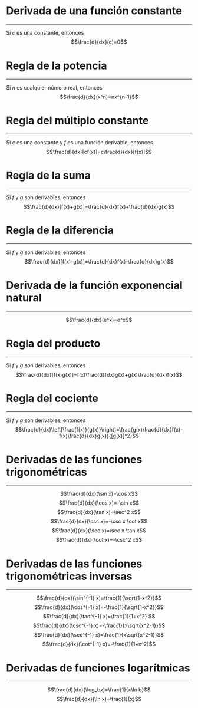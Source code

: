 # Derivada de una función constante
---
Si $c$ es una constante, entonces
$$\frac{d}{dx}(c)=0$$

# Regla de la potencia
---
Si $n$ es cualquier número real, entonces
$$\frac{d}{dx}(x^n)=nx^{n-1}$$

# Regla del múltiplo constante
---
Si $c$ es una constante y $f$ es una función derivable, entonces
$$\frac{d}{dx}[cf(x)]=c\frac{d}{dx}[f(x)]$$

# Regla de la suma
---
Si $f$ y $g$ son derivables, entonces
$$\frac{d}{dx}[f(x)+g(x)]=\frac{d}{dx}f(x)+\frac{d}{dx}g(x)$$

# Regla de la diferencia
---
Si $f$ y $g$ son derivables, entonces
$$\frac{d}{dx}[f(x)-g(x)]=\frac{d}{dx}f(x)-\frac{d}{dx}g(x)$$

# Derivada de la función exponencial natural
---
$$\frac{d}{dx}(e^x)=e^x$$

# Regla del producto
---
Si $f$ y $g$ son derivables, entonces
$$\frac{d}{dx}[f(x)g(x)]=f(x)\frac{d}{dx}g(x)+g(x)\frac{d}{dx}f(x)$$

# Regla del cociente
---
Si $f$ y $g$ son derivables, entonces
$$\frac{d}{dx}\left[\frac{f(x)}{g(x)}\right]=\frac{g(x)\frac{d}{dx}f(x)-f(x)\frac{d}{dx}g(x)}{[g(x)]^2}$$

# Derivadas de las funciones trigonométricas
---
$$\frac{d}{dx}(\sin x)=\cos x$$
$$\frac{d}{dx}(\cos x)=-\sin x$$
$$\frac{d}{dx}(\tan x)=\sec^2 x$$
$$\frac{d}{dx}(\csc x)=-\csc x \cot x$$
$$\frac{d}{dx}(\sec x)=\sec x \tan x$$
$$\frac{d}{dx}(\cot x)=-\csc^2 x$$

# Derivadas de las funciones trigonométricas inversas
---
$$\frac{d}{dx}(\sin^{-1} x)=\frac{1}{\sqrt{1-x^2}}$$
$$\frac{d}{dx}(\cos^{-1} x)=-\frac{1}{\sqrt{1-x^2}}$$
$$\frac{d}{dx}(\tan^{-1} x)=\frac{1}{1+x^2} $$
$$\frac{d}{dx}(\csc^{-1} x)=-\frac{1}{x\sqrt{x^2-1}}$$
$$\frac{d}{dx}(\sec^{-1} x)=\frac{1}{x\sqrt{x^2-1}}$$
$$\frac{d}{dx}(\cot^{-1} x)=-\frac{1}{1+x^2}$$

# Derivadas de funciones logarítmicas
---
$$\frac{d}{dx}(\log_bx)=\frac{1}{x\ln b}$$
$$\frac{d}{dx}(\ln x)=\frac{1}{x}$$
